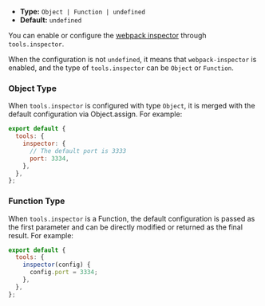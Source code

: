 - **Type:** `Object | Function | undefined`
- **Default:** `undefined`

You can enable or configure the [webpack inspector](https://github.com/modern-js-dev/webpack-inspector) through `tools.inspector`.

When the configuration is not `undefined`, it means that `webpack-inspector` is enabled, and the type of `tools.inspector` can be `Object` or `Function`.

### Object Type

When `tools.inspector` is configured with type `Object`, it is merged with the default configuration via Object.assign. For example:

```js
export default {
  tools: {
    inspector: {
      // The default port is 3333
      port: 3334,
    },
  },
};
```

### Function Type

When `tools.inspector` is a Function, the default configuration is passed as the first parameter and can be directly modified or returned as the final result. For example:

```js
export default {
  tools: {
    inspector(config) {
      config.port = 3334;
    },
  },
};
```
